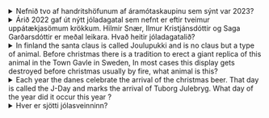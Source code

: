 <details>
<summary>Nefnið tvo af handritshöfunum af áramótaskaupinu sem sýnt var 2023?</summary>
Sveppi, Benni,Fannar, Þorsteinn Guðmundsson Valdi
</details>

<details>
<summary>Árið 2022 gaf út nýtt jóladagatal sem nefnt er eftir tveimur uppátækjasömum krökkum. Hilmir Snær, Ilmur Kristjánsdóttir og Saga Garðarsdóttir er meðal leikara. Hvað heitir jóladagatalið?</summary>
Randalín og Mundi Valdi
</details>

<details>
<summary>In finland the santa claus is called Joulupukki and is no claus but a type of animal. Before christmas there is a tradition to erect a giant replica of this animal in the Town Gavle in Sweden, In most cases this display gets destroyed before christmas usually by fire, what animal is this?</summary>
Geit (Goat) Valdi
</details>

<details>
<summary>Each year the danes celebrate the arrival of the christmas beer. That day is called the J-Day and marks the arrival of Tuborg Julebryg. What day of the year did it occur this year ?</summary>
First Friday of november (November 4) Valdi
</details>

<details>
<summary>Hver er sjötti jólasveinninn?</summary>
Askasleikir Jói
</details>
